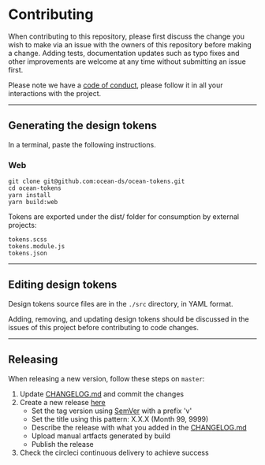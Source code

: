 # Contributing

When contributing to this repository, please first discuss the change you wish to make via an issue with the owners of this repository before making a change. Adding tests, documentation updates such as typo fixes and other improvements are welcome at any time without submitting an issue first.

Please note we have a [code of conduct](https://github.com/ocean-ds/ocean-tokens/blob/master/CODE_OF_CONDUCT.md), please follow it in all your interactions with the project.

---

## Generating the design tokens

In a terminal, paste the following instructions.

### Web

```
git clone git@github.com:ocean-ds/ocean-tokens.git
cd ocean-tokens
yarn install
yarn build:web
```

Tokens are exported under the dist/ folder for consumption by external projects:

```
tokens.scss
tokens.module.js
tokens.json
```

---

## Editing design tokens

Design tokens source files are in the `./src` directory, in YAML format.

Adding, removing, and updating design tokens should be discussed in the issues of this project before contributing to code changes.

---

## Releasing

When releasing a new version, follow these steps on `master`:

1.  Update [CHANGELOG.md](https://github.com/ocean-ds/ocean-tokens/blob/master/CHANGELOG.md) and commit the changes
2.  Create a new release [here](https://github.com/ocean-ds/ocean-tokens/releases/new)
    - Set the tag version using [SemVer](http://semver.org/) with a prefix 'v'
    - Set the title using this pattern: X.X.X (Month 99, 9999)
    - Describe the release with what you added in the [CHANGELOG.md](https://github.com/ocean-ds/ocean-tokens/blob/master/CHANGELOG.md)
    - Upload manual artfacts generated by build
    - Publish the release
3.  Check the circleci continuous delivery to achieve success
